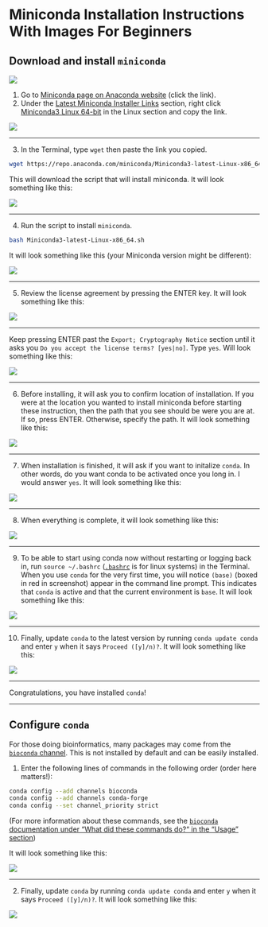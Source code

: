 # Miniconda Installation Instructions With Images For Beginners

## Download and install `miniconda`

<img src="embedded_images/install_miniconda_before_you_start.png">

1. Go to [Miniconda page on Anaconda website](https://docs.anaconda.com/free/miniconda/) (click the link).
2. Under the [Latest Miniconda Installer Links](https://docs.anaconda.com/free/miniconda/#latest-miniconda-installer-links) section, right click [Miniconda3 Linux 64-bit](https://repo.anaconda.com/miniconda/Miniconda3-latest-Linux-x86_64.sh) in the Linux section and copy the link.
<img src="embedded_images/install_miniconda_0_annot.png">

---

3. In the Terminal, type `wget` then paste the link you copied.
```bash
wget https://repo.anaconda.com/miniconda/Miniconda3-latest-Linux-x86_64.sh
```
 This will download the script that will install miniconda. It will look something like this:
 
 <img src="embedded_images/install_miniconda_1_annot.png">

---

4. Run the script to install `miniconda`. 
```bash
bash Miniconda3-latest-Linux-x86_64.sh
```
It will look something like this (your Miniconda version might be different):

<img src="embedded_images/install_miniconda_2_annot.png">

---

5. Review the license agreement by pressing the ENTER key. It will look something like this:

<img src="embedded_images/install_miniconda_3_annot.png">

---

Keep pressing ENTER past the `Export; Cryptography Notice` section until it asks you `Do you accept the license terms? [yes|no]`.  Type `yes`. Will look something like this:

<img src="embedded_images/install_miniconda_4_annot.png">

---

6. Before installing, it will ask you to confirm location of installation. If you were at the location you wanted to install miniconda before starting these instruction, then the path that you see should be were you are at. If so, press ENTER. Otherwise, specify the path. It will look something like this:

<img src="embedded_images/install_miniconda_5_annot.png">

---

7. When installation is finished, it will ask if you want to initalize `conda`. In other words, do you want conda to be activated once you long in. I would answer `yes`. It will look something like this:

<img src="embedded_images/install_miniconda_6_annot.png">

---

8.  When everything is complete, it will look something like this:

<img src="embedded_images/install_miniconda_7_annot.png">

---

9. To be able to start using conda now without restarting or logging back in, run `source ~/.bashrc` ([`.bashrc`](https://www.digitalocean.com/community/tutorials/bashrc-file-in-linux) is for linux systems) in the Terminal. When you use `conda` for the very first time, you will notice `(base)` (boxed in red in screenshot) appear in the command line prompt. This indicates that `conda` is active and that the current environment is `base`. It will look something like this:

<img src="embedded_images/install_miniconda_8_annot.png">

---

10. Finally, update `conda` to the latest version by running `conda update conda` and enter `y` when it says `Proceed ([y]/n)?`. It will look something like this:

<img src="embedded_images/install_miniconda_9_annot.png">

---

Congratulations, you have installed `conda`!

---

## Configure `conda`

For those doing bioinformatics, many packages may come from the [`bioconda` channel](https://bioconda.github.io). This is not installed by default and can be easily installed.

1. Enter the following lines of commands in the following order (order here matters!):
```bash
conda config --add channels bioconda 
conda config --add channels conda-forge 
conda config --set channel_priority strict
```
(For more information about these commands, see the [`bioconda` documentation under “What did these commands do?“ in the “Usage” section](https://bioconda.github.io/#usage))

It will look something like this:

<img src="embedded_images/install_miniconda_10_annot.png">

---

2. Finally, update `conda` by running `conda update conda` and enter `y` when it says `Proceed ([y]/n)?`. It will look something like this:

<img src="embedded_images/install_miniconda_11_annot.png">
